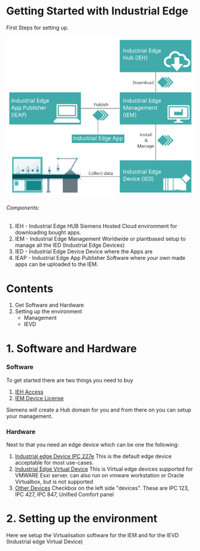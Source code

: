 # Getting Started with Industrial Edge

First Steps for setting up.

![](assets/20230605_144809_image.png)

###### Components:

1. IEH - Industrial Edge HUB
   Siemens Hosted Cloud environment for downloading bought apps.
2. IEM - Industrial Edge Management
   Worldwide or plantbased setup to manage all the IED (Industrial Edge Devices)
3. IED - Industrial Edge Device
   Device where the Apps are
4. IEAP - Industrial Edge App Publisher
   Software where your own made apps can be uploaded to the IEM.


# Contents

1. Get Software and Hardware
2. Setting up the environment
   * Management
   * IEVD


# 1. Software and Hardware


### Software

To get started there are two things you need to buy

1. [IEH Access](https://www.dex.siemens.com/edge/manufacturing-process-industries/industrial-edge-access)
2. [IEM Device License](https://www.dex.siemens.com/edge/manufacturing-process-industries/industrial-edge-device-license)

Siemens will create a Hub domain for you and from there on you can setup your management.

### Hardware

Next to that you need an edge device which can be one the following:

1. [Industrial edge Device IPC 227e]([https://www.dex.siemens.com/edge/manufacturing-process-industries/simatic-ipc227e-industrial-edge-device)
   This is the default edge device acceptable for most use-cases.
2. [Industrial Edge Virtual Device](https://www.dex.siemens.com/edge/manufacturing-process-industries/industrial-edge-virtual-device?cartId=584ee2f4-7d4a-475b-96ac-cfaa21ba2604&cclcl=nl_NL)
   This is Virtual edge devices supported for VMWARE Esxi server. can also run on vmware workstation or Oracle Virtualbox, but is not supported
3. [Other Devices](https://www.dex.siemens.com/edge/manufacturing-process-industries)
   Checkbox on the left side "devices". These are IPC 123, IPC 427, IPC 847, Unified Comfort panel


# 2. Setting up the environment

Here we setup the Virtualisation software for the IEM and for the IEVD (Industrial edge Virtual Device)

